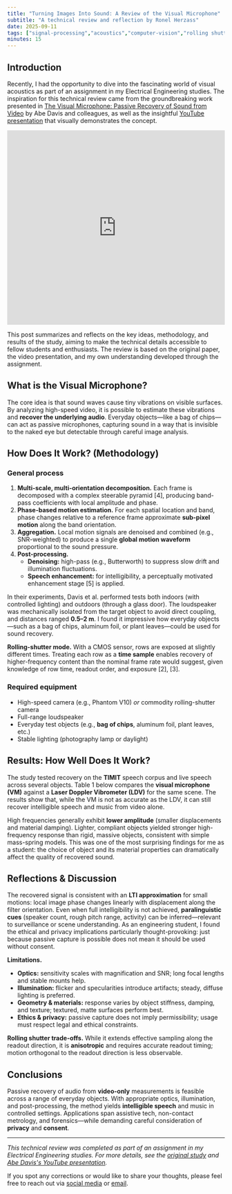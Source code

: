 ```yaml
---
title: "Turning Images Into Sound: A Review of the Visual Microphone"
subtitle: "A technical review and reflection by Ronel Herzass"
date: 2025-09-11
tags: ["signal-processing","acoustics","computer-vision","rolling shutter","phase-based motion","study review"]
minutes: 15
---
```


## Introduction

Recently, I had the opportunity to dive into the fascinating world of visual acoustics as part of an assignment in my Electrical Engineering studies. The inspiration for this technical review came from the groundbreaking work presented in [The Visual Microphone: Passive Recovery of Sound from Video](https://people.csail.mit.edu/mrub/VisualMic/) by Abe Davis and colleagues, as well as the insightful [YouTube presentation](https://www.youtube.com/watch?v=FKXOucXB4a8&ab_channel=AbeDavis%27sResearch) that visually demonstrates the concept.

<div class="video-embed">
  <iframe width=100% height="450" src="https://www.youtube.com/embed/FKXOucXB4a8?si=2bPLdLxru0OEMqMb" title="YouTube video player" frameborder="0" allow="accelerometer; autoplay; clipboard-write; encrypted-media; gyroscope; picture-in-picture; web-share" referrerpolicy="strict-origin-when-cross-origin" allowfullscreen></iframe>
</div>

This post summarizes and reflects on the key ideas, methodology, and results of the study, aiming to make the technical details accessible to fellow students and enthusiasts. The review is based on the original paper, the video presentation, and my own understanding developed through the assignment.

## What is the Visual Microphone?

The core idea is that sound waves cause tiny vibrations on visible surfaces. By analyzing high-speed video, it is possible to estimate these vibrations and **recover the underlying audio**. Everyday objects—like a bag of chips—can act as passive microphones, capturing sound in a way that is invisible to the naked eye but detectable through careful image analysis.

## How Does It Work? (Methodology)

### General process

1. **Multi-scale, multi-orientation decomposition.** Each frame is decomposed with a complex steerable pyramid [4], producing band-pass coefficients with local amplitude and phase.
2. **Phase-based motion estimation.** For each spatial location and band, phase changes relative to a reference frame approximate **sub-pixel motion** along the band orientation.
3. **Aggregation.** Local motion signals are denoised and combined (e.g., SNR-weighted) to produce a single **global motion waveform** proportional to the sound pressure.
4. **Post-processing.**
   - **Denoising:** high-pass (e.g., Butterworth) to suppress slow drift and illumination fluctuations.
   - **Speech enhancement:** for intelligibility, a perceptually motivated enhancement stage [5] is applied.

In their experiments, Davis et al. performed tests both indoors (with controlled lighting) and outdoors (through a glass door). The loudspeaker was mechanically isolated from the target object to avoid direct coupling, and distances ranged **0.5–2 m**. I found it impressive how everyday objects—such as a bag of chips, aluminum foil, or plant leaves—could be used for sound recovery.

**Rolling-shutter mode.** With a CMOS sensor, rows are exposed at slightly different times. Treating each row as a **time sample** enables recovery of higher-frequency content than the nominal frame rate would suggest, given knowledge of row time, readout order, and exposure [2], [3].

### Required equipment

- High-speed camera (e.g., Phantom V10) *or* commodity rolling-shutter camera  
- Full-range loudspeaker  
- Everyday test objects (e.g., **bag of chips**, aluminum foil, plant leaves, etc.)  
- Stable lighting (photography lamp or daylight)

## Results: How Well Does It Work?

The study tested recovery on the **TIMIT** speech corpus and live speech across several objects. Table 1 below compares the **visual microphone (VM)** against a **Laser Doppler Vibrometer (LDV)** for the same scene. The results show that, while the VM is not as accurate as the LDV, it can still recover intelligible speech and music from video alone.

High frequencies generally exhibit **lower amplitude** (smaller displacements and material damping). Lighter, compliant objects yielded stronger high-frequency response than rigid, massive objects, consistent with simple mass-spring models. This was one of the most surprising findings for me as a student: the choice of object and its material properties can dramatically affect the quality of recovered sound.

## Reflections & Discussion

The recovered signal is consistent with an **LTI approximation** for small motions: local image phase changes linearly with displacement along the filter orientation. Even when full intelligibility is not achieved, **paralinguistic cues** (speaker count, rough pitch range, activity) can be inferred—relevant to surveillance or scene understanding. As an engineering student, I found the ethical and privacy implications particularly thought-provoking: just because passive capture is possible does not mean it should be used without consent.

**Limitations.**

- **Optics:** sensitivity scales with magnification and SNR; long focal lengths and stable mounts help.  
- **Illumination:** flicker and specularities introduce artifacts; steady, diffuse lighting is preferred.  
- **Geometry & materials:** response varies by object stiffness, damping, and texture; textured, matte surfaces perform best.  
- **Ethics & privacy:** passive capture does not imply permissibility; usage must respect legal and ethical constraints.

**Rolling shutter trade-offs.** While it extends effective sampling along the readout direction, it is **anisotropic** and requires accurate readout timing; motion orthogonal to the readout direction is less observable.

## Conclusions

Passive recovery of audio from **video-only** measurements is feasible across a range of everyday objects. With appropriate optics, illumination, and post-processing, the method yields **intelligible speech** and music in controlled settings. Applications span assistive tech, non-contact metrology, and forensics—while demanding careful consideration of **privacy** and **consent**.

---

*This technical review was completed as part of an assignment in my Electrical Engineering studies. For more details, see the [original study](https://people.csail.mit.edu/mrub/VisualMic/) and [Abe Davis's YouTube presentation](https://www.youtube.com/watch?v=FKXOucXB4a8&ab_channel=AbeDavis%27sResearch).*

If you spot any corrections or would like to share your thoughts, please feel free to reach out via [social media](https://www.linkedin.com/in/ronel-herzass) or [email](mailto:ronelherzass@gmail.com).
